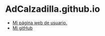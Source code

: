 # AdCalzadilla.github.io

* [Mi página web de usuario.](http://adcalzadilla.github.io/)
* [Mi gitHub](https://github.com/AdCalzadilla)
